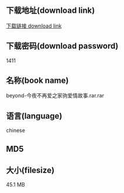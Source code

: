 ## 下载地址(download link)
[下载链接 download link](https://voluble-croquembouche-d321dc.netlify.app/?s=beyond-%E4%BB%8A%E5%A4%9C%E4%B8%8D%E5%86%8D%E7%88%B1%E4%B9%8B%E5%AE%B6%E9%A9%B9%E7%88%B1%E6%83%85%E6%95%85%E4%BA%8B.rar)

## 下载密码(download password)
1411

## 名称(book name)
beyond-今夜不再爱之家驹爱情故事.rar.rar

## 语言(language)
chinese

## MD5


## 大小(filesize)
45.1 MB
